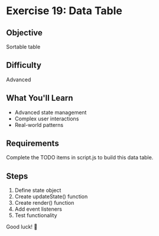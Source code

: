 # Exercise 19: Data Table

## Objective
Sortable table

## Difficulty
Advanced

## What You'll Learn
- Advanced state management
- Complex user interactions
- Real-world patterns

## Requirements
Complete the TODO items in script.js to build this data table.

## Steps
1. Define state object
2. Create updateState() function
3. Create render() function
4. Add event listeners
5. Test functionality

Good luck! 🚀

